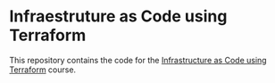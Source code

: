 # Infraestruture as Code using Terraform
This repository contains the code for the [Infrastructure as Code using Terraform](https://www.udemy.com/course/infraestrutura-como-codigo-utilizando-terraform/) course.